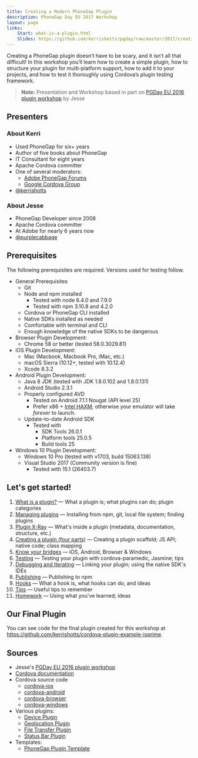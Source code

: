 ```yaml
---
title: Creating a Modern PhoneGap Plugin
description: PhoneGap Day EU 2017 Workshop
layout: page
links:
    Start: what-is-a-plugin.html
    Slides: https://github.com/kerrishotts/pgday/raw/master/2017/creating-a-modern-phonegap-plugin/presentation.pdf
---
```


Creating a PhoneGap plugin doesn’t have to be scary, and it isn’t all that difficult! In this workshop you’ll learn how to create a simple plugin, how to structure your plugin for multi-platform support, how to add it to your projects, and how to test it thoroughly using Cordova’s plugin testing framework.

> **Note:** Presentation and Workshop based in part on [PGDay EU 2016 plugin workshop](http://purplecabbage.github.io/slides/pgd16Plugins/index.html) by Jesse

## Presenters

### About Kerri

* Used PhoneGap for six+ years
* Author of five books about PhoneGap
* IT Consultant for eight years
* Apache Cordova committer
* One of several moderators:
    * [Adobe PhoneGap Forums](http://forums.adobe.com/community/phonegap)
    * [Google Cordova Group](https://groups.google.com/forum/#!forum/phonegap)
* [@kerrishotts](https://www.twitter.com/kerrishotts)

### About Jesse

* PhoneGap Developer since 2008
* Apache Cordova committer
* At Adobe for nearly 6 years now
* [@purplecabbage](https://www.twitter.com/purplecabbage)

## Prerequisites

The following prerequisites are required. Versions used for testing follow.

* General Prerequisites
    * Git
    * Node and npm installed
        * Tested with node 6.4.0 and 7.9.0
        * Tested with npm 3.10.8 and 4.2.0
    * Cordova or PhoneGap CLI installed
    * Native SDKs installed as needed
    * Comfortable with terminal and CLI
    * Enough knowledge of the native SDKs to be dangerous
* Browser Plugin Development:
    * Chrome 58 or better (tested 58.0.3029.81)
* iOS Plugin Development:
    * Mac (Macbook, Macbook Pro, iMac, etc.)
    * macOS Sierra (10.12+, tested with 10.12.4)
    * Xcode 8.3.2
* Android Plugin Development:
    * Java 8 JDK (tested with JDK 1.8.0.102 and 1.8.0.131)
    * Android Studio 2.3.1
    * Properly configured AVD
        * Tested on Android 7.1.1 Nougat (API level 25)
        * Prefer x86 + [Intel HAXM](https://software.intel.com/en-us/android/articles/intel-hardware-accelerated-execution-manager); otherwise your emulator will take _forever_ to launch.
    * Update-to-date Android SDK
        * Tested with
            * SDK Tools 26.0.1
            * Platform tools 25.0.5
            * Build tools 25
* Windows 10 Plugin Development:
    * Windows 10 Pro (tested with v1703, build 15063.138)
    * Visual Studio 2017 (Community version is fine)
        * Tested with 15.1 (26403.7)

## Let's get started!

1. [What is a plugin?](what-is-a-plugin.md) &mdash; What a plugin is; what plugins can do; plugin categories
2. [Managing plugins](managing-plugins.md) &mdash; Installing from npm, git, local file system; finding plugins
3. [Plugin X-Ray](plugin-x-ray.md) &mdash; What's inside a plugin (metadata, documentation, structure, etc.)
4. [Creating a plugin (four parts)](creating.md) &mdash; Creating a plugin scaffold; JS API; native code; class mapping
5. [Know your bridges](bridges.md) &mdash; iOS, Android, Browser &amp; Windows
6. [Testing](testing.md) &mdash; Testing your plugin with cordova-paramedic, Jasmine; tips
7. [Debugging and Iterating](debugging-and-iterating.md) &mdash; Linking your plugin; using the native SDK's IDEs
8. [Publishing](publishing.md) &mdash; Publishing to npm
9. [Hooks](hooks.md) &mdash; What a hook is, what hooks can do, and ideas
10. [Tips](tips.md) &mdash; Useful tips to remember
11. [Homework](homework.md) &mdash; Using what you've learned; ideas

## Our Final Plugin

You can see code for the final plugin created for this workshop at <https://github.com/kerrishotts/cordova-plugin-example-isprime>.

## Sources

* Jesse's [PGDay EU 2016 plugin workshop](http://purplecabbage.github.io/slides/pgd16Plugins/index.html)
* [Cordova documentation](https://cordova.apache.org/docs/en/latest/)
* Cordova source code
    * [cordova-ios](https://github.com/apache/cordova-ios)
    * [cordova-android](https://github.com/apache/cordova-android)
    * [cordova-browser](https://github.com/apache/cordova-browser)
    * [cordova-windows](https://github.com/apache/cordova-windows)
* Various plugins:
    * [Device Plugin](https://github.com/apache/cordova-plugin-device)
    * [Geolocation Plugin](https://github.com/apache/cordova-plugin-geolocation)
    * [File Transfer Plugin](https://github.com/apache/cordova-plugin-file-transfer)
    * [Status Bar Plugin](https://github.com/apache/cordova-plugin-statusbar)
* Templates:
    * [PhoneGap Plugin Template](https://github.com/phonegap/phonegap-plugin-template)